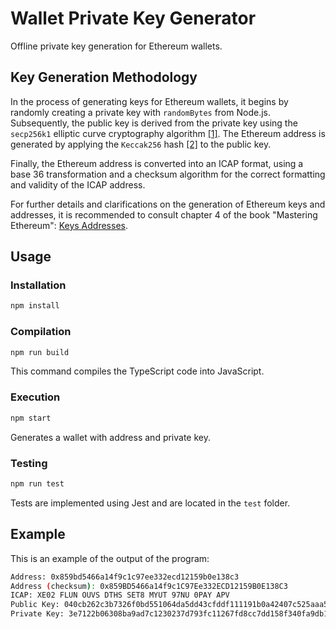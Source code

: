 # Wallet Private Key Generator

Offline private key generation for Ethereum wallets.

## Key Generation Methodology

In the process of generating keys for Ethereum wallets, it begins by randomly creating a private key with `randomBytes` from Node.js. Subsequently, the public key is derived from the private key using the `secp256k1` elliptic curve cryptography algorithm [[1]](https://en.wikipedia.org/wiki/Elliptic-curve_cryptography). The Ethereum address is generated by applying the `Keccak256` hash [[2]](https://he3.app/en/blogs/understanding-keccak256-hash-a-guide-for-developers/) to the public key.

Finally, the Ethereum address is converted into an ICAP format, using a base 36 transformation and a checksum algorithm for the correct formatting and validity of the ICAP address.

For further details and clarifications on the generation of Ethereum keys and addresses, it is recommended to consult chapter 4 of the book "Mastering Ethereum": [Keys Addresses](https://github.com/ethereumbook/ethereumbook/blob/develop/04keys-addresses.asciidoc).

## Usage

### Installation

```bash
npm install
```

### Compilation

```bash
npm run build
```

This command compiles the TypeScript code into JavaScript.

### Execution

```bash
npm start
```

Generates a wallet with address and private key.

### Testing

```bash
npm run test
```

Tests are implemented using Jest and are located in the `test` folder.

## Example

This is an example of the output of the program:

```bash
Address: 0x859bd5466a14f9c1c97ee332ecd12159b0e138c3
Address (checksum): 0x859BD5466a14f9c1C97Ee332ECD12159B0E138C3
ICAP: XE02 FLUN OUVS DTHS SET8 MYUT 97NU 0PAY APV
Public Key: 040cb262c3b7326f0bd551064da5dd43cfddf111191b0a42407c525aaa54ae277faa90bd2bf44901a65c925b46a51c0e04b877c1ac9d1f10267616bf26ecf0c12d
Private Key: 3e7122b06308ba9ad7c1230237d793fc11267fd8cc7dd158f340fa9db13b002b
```
